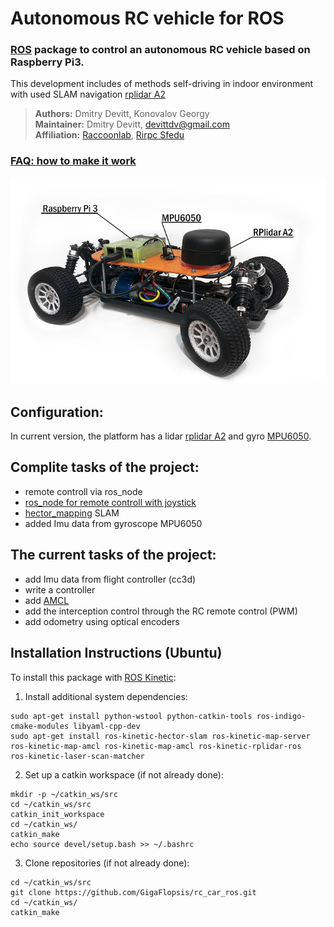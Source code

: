 # Autonomous RC vehicle for ROS
### [ROS](http://www.ros.org/) package to control an autonomous RC vehicle based on Raspberry Pi3.

This development includes of methods self-driving in indoor environment with used SLAM navigation [rplidar A2](https://www.slamtec.com/en/Lidar/A2#)
 > **Authors:** Dmitry Devitt, Konovalov Georgy<br/>
 > **Maintainer:** Dmitry Devitt, devittdv@gmail.com <br/>
 > **Affiliation:** [Raccoonlab](http://Raccoonlab.org), [Rirpc Sfedu](http://rirpc.ru)

### [FAQ: how to make it work](https://github.com/GigaFlopsis/rc_car_ros/wiki)
![image](Resourse/car.png)

## Configuration:
In current version, the platform has a lidar [rplidar A2](https://www.slamtec.com/en/Lidar/A2#) and gyro [MPU6050](https://playground.arduino.cc/Main/MPU-6050).

## Complite tasks of the project:
* remote controll via ros_node
* [ros_node for remote controll with joystick](https://github.com/turtlebot/turtlebot/tree/kinetic/turtlebot_teleop)
* [hector_mapping](http://wiki.ros.org/hector_mapping) SLAM
* added Imu data from gyroscope MPU6050

## The current tasks of the project:
* add Imu data from flight controller (cc3d)
* write a controller
* add [AMCL](http://wiki.ros.org/amcl)
* add the interception control through the RC remote control (PWM)
* add odometry using optical encoders

## Installation Instructions (Ubuntu)
To install this package with [ROS Kinetic](http://wiki.ros.org/kinetic/Installation/Ubuntu):

1. Install additional system dependencies:

```
sudo apt-get install python-wstool python-catkin-tools ros-indigo-cmake-modules libyaml-cpp-dev
sudo apt-get install ros-kinetic-hector-slam ros-kinetic-map-server ros-kinetic-map-amcl ros-kinetic-map-amcl ros-kinetic-rplidar-ros  ros-kinetic-laser-scan-matcher
```

2. Set up a catkin workspace (if not already done):

```
mkdir -p ~/catkin_ws/src
cd ~/catkin_ws/src
catkin_init_workspace
cd ~/catkin_ws/
catkin_make
echo source devel/setup.bash >> ~/.bashrc  
```

3. Clone repositories (if not already done):

```
cd ~/catkin_ws/src
git clone https://github.com/GigaFlopsis/rc_car_ros.git
cd ~/catkin_ws/
catkin_make
```



